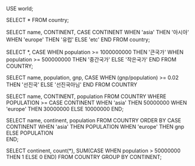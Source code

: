 USE world;

SELECT * FROM  country;

SELECT name, CONTINENT,
CASE CONTINENT
WHEN 'asia' THEN '아시아'
WHEN 'europe' THEN '유럽'
ELSE  'etc'
END
FROM country;

SELECT *,
CASE
WHEN population >= 1000000000 THEN '큰국가'
WHEN population >= 500000000 THEN '중간국가'
ELSE '작은국가'
END
FROM COUNTRY;

SELECT
name,
population,
gnp,
CASE
WHEN (gnp/population) >= 0.02 THEN '선진국'
ELSE '선진국아님'
END
FROM COUNTRY

SELECT name, CONTINENT, population
FROM COUNTRY
WHERE POPULATION >=
CASE CONTINENT
WHEN 'asia' THEN 50000000
WHEN 'europe' THEN 30000000
ELSE 10000000
END;

SELECT name, continent, population
FROM COUNTRY
ORDER BY
CASE CONTINENT
WHEN 'asia' THEN POPULATION
WHEN 'europe' THEN gnp
ELSE POPULATION 	
END;

SELECT continent, count(*),
SUM(CASE WHEN population > 50000000 THEN 1 ELSE 0 END)
FROM COUNTRY
GROUP BY CONTINENT;
	
	
	